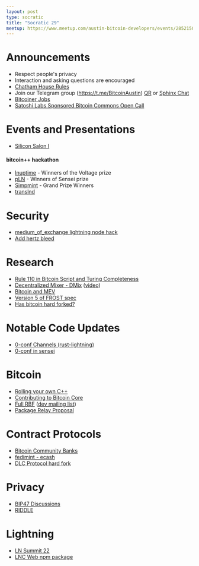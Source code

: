 ```yaml
---
layout: post
type: socratic
title: "Socratic 29"
meetup: https://www.meetup.com/austin-bitcoin-developers/events/285215002/
---
```


# Announcements

- Respect people's privacy
- Interaction and asking questions are encouraged
- [Chatham House Rules](https://www.chathamhouse.org/about-us/chatham-house-rule)
- Join our Telegram group (https://t.me/BitcoinAustin) [QR](../assets/imgs/telegram-group.svg) or [Sphinx Chat](https://tribes.sphinx.chat/t/austintaexasbitcoiners)
- [Bitcoiner Jobs](https://bitcoinerjobs.co/)
- [Satoshi Labs Sponsored Bitcoin Commons Open Call](https://docs.google.com/forms/d/e/1FAIpQLSfwu1WAxjCwoAqUIpsXTS6XYsT5KsAbn80CsRoSoZF8lDdN6g/viewform)

# Events and Presentations
- [Silicon Salon I](https://www.siliconsalon.info/)
  
#### bitcoin++ hackathon 
- [lnuptime](https://lnuptime.com) - Winners of the Voltage prize
- [pLN](https://github.com/BitcoinDevShop/pln) - Winners of Sensei prize
- [Simpmint](https://github.com/justinmoon/minimint#5) - Grand Prize Winners
- [translnd](https://github.com/benthecarman/translnd)


# Security
- [medium_of_exchange lightning node hack](http://www.mediumofexchange.info/)
- [Add hertz bleed](https://www.hertzbleed.com/)

# Research
- [Rule 110 in Bitcoin Script and Turing Completeness](https://github.com/supertestnet/rule-110-in-bitcoin-script/blob/main/README.md)
- [Decentralized Mixer - DMix](https://github.com/disnocen/dmix2) ([video](https://www.youtube.com/watch?app=desktop&v=Awcf-7G5vn8))
- [Bitcoin and MEV](https://twitter.com/roasbeef/status/1530256839954182144)
- [Version 5 of FROST spec](https://twitter.com/chelseakomlo/status/1531742900299517952)
- [Has bitcoin hard forked?](https://blog.lopp.net/has-bitcoin-ever-hard-forked/)

# Notable Code Updates
- [0-conf Channels (rust-lightning)](https://github.com/lightningdevkit/rust-lightning/pull/1401)
- [0-conf in sensei](https://twitter.com/JohnCantrell97/status/1537302760936378368?s=20&t=xEwBMX1HPFk2NnTeaqwowg)

# Bitcoin
- [Rolling your own C++](https://github.com/bitcoin/bitcoin/pull/22702#issuecomment-1146017151)
- [Contributing to Bitcoin Core](https://unchained.com/blog/contributing-bitcoin-core-patience/)
- [Full RBF](https://github.com/bitcoin/bitcoin/pull/25353)  ([dev mailing list](https://lists.linuxfoundation.org/pipermail/bitcoin-dev/2022-June/020557.html))
- [Package Relay Proposal](https://lists.linuxfoundation.org/pipermail/bitcoin-dev/2022-May/020493.html)

# Contract Protocols
- [Bitcoin Community Banks](https://gist.github.com/ajtowns/dc9a59cf0a200bd1f9e6fb569f76f7a0)
- [fedimint - ecash](https://diyhpl.us/wiki/transcripts/btcpp/2022/fedimint-ecash/)
- [DLC Protocol hard fork](https://github.com/discreetlogcontracts/dlcspecs/pull/163)

# Privacy
- [BIP47 Discussions](https://gist.github.com/RubenSomsen/21c477c90c942acf45f8e8f5c1ad4fae)
- [RIDDLE](https://gist.github.com/AdamISZ/51349418be08be22aa2b4b469e3be92f)

# Lightning 
- [LN Summit 22](https://lists.linuxfoundation.org/pipermail/lightning-dev/2022-June/003600.html)
- [LNC Web npm package](https://github.com/lightninglabs/lnc-web)
